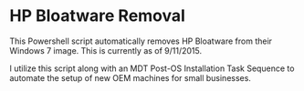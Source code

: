 # HP Bloatware Removal

This Powershell script automatically removes HP Bloatware from their Windows 7 image. This is currently as of 9/11/2015.

I utilize this script along with an MDT Post-OS Installation Task Sequence to automate the setup of new OEM machines for small businesses.
